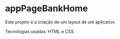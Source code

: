 # appPageBankHome
Este projeto é a criação de um layout de um aplicativo

Tecnologias usadas: HTML e CSS

